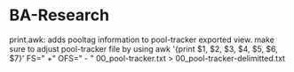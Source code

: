 # BA-Research
print.awk: adds pooltag information to pool-tracker exported view. make sure to adjust pool-tracker file by using 
awk '{print $1, $2, $3, $4, $5, $6, $7}' FS=" +" OFS=" - " 00_pool-tracker.txt > 00_pool-tracker-delimitted.txt 
